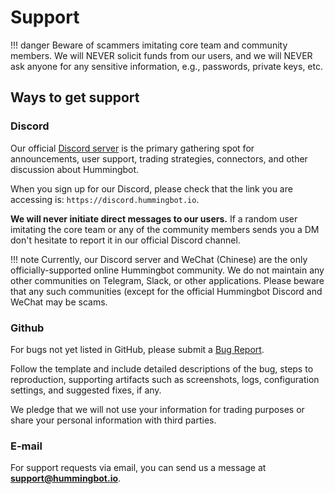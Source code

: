 # Support

!!! danger
    Beware of scammers imitating core team and community members. We will NEVER solicit funds from our users, and we will NEVER ask anyone for any sensitive information, e.g., passwords, private keys, etc.

## Ways to get support

### Discord

Our official [Discord server](https://discord.hummingbot.io) is the primary gathering spot for announcements, user support, trading strategies, connectors, and other discussion about Hummingbot.

When you sign up for our Discord, please check that the link you are accessing is: `https://discord.hummingbot.io`.

**We will never initiate direct messages to our users.** If a random user imitating the core team or any of the community members sends you a DM don't hesitate to report it in our official Discord channel.

!!! note
    Currently, our Discord server and WeChat (Chinese) are the only officially-supported online Hummingbot community. We do not maintain any other communities on Telegram, Slack, or other applications. Please beware that any such communities (except for the official Hummingbot Discord and WeChat may be scams.

### Github

For bugs not yet listed in GitHub, please submit a [Bug Report](https://github.com/CoinAlpha/hummingbot/issues/new?assignees=&labels=bug&template=bug_report.md&title=%5BBUG%5D).

Follow the template and include detailed descriptions of the bug, steps to reproduction, supporting artifacts such as screenshots, logs, configuration settings, and suggested fixes, if any.

We pledge that we will not use your information for trading purposes or share your personal information with third parties.

### E-mail

For support requests via email, you can send us a message at **support@hummingbot.io**.
